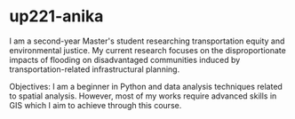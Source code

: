 # up221-anika

I am a second-year Master's student researching transportation equity and environmental justice. My current research focuses on the disproportionate impacts of flooding on disadvantaged communities induced by transportation-related infrastructural planning.

Objectives:
I am a beginner in Python and data analysis techniques related to spatial analysis. However, most of my works require advanced skills in GIS which I aim to achieve through this course. 
